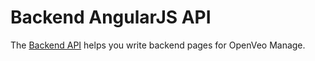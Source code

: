 # Backend AngularJS API

The [Backend API](/api/back-end) helps you write backend pages for OpenVeo Manage.